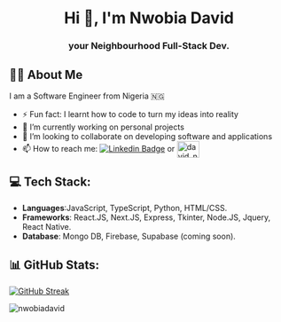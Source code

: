 <h1 align="center">Hi 👋, I'm Nwobia David</h1>
<h3 align="center">your Neighbourhood Full-Stack Dev.</h3>

## :man_technologist: About Me
I am a Software Engineer from Nigeria :nigeria:
- ⚡ Fun fact: I learnt how to code to turn my ideas into reality
- 🔭 I’m currently working on personal projects
- 👯 I’m looking to collaborate on developing software and applications
- 📫 How to reach me: [![Linkedin Badge](https://img.shields.io/badge/-LINKEDIN-blue?style=flat&logo=Linkedin&logoColor=white)](https://www.linkedin.com/in/nwobia-david-a17693237/) or <a href="https://twitter.com/david_nwobia" target="blank"><img align="center" src="https://raw.githubusercontent.com/rahuldkjain/github-profile-readme-generator/master/src/images/icons/Social/twitter.svg" alt="david_nwobia" height="30" width="40" /></a>

## 💻 Tech Stack:
- **Languages**:JavaScript, TypeScript, Python, HTML/CSS.
- **Frameworks**: React.JS, Next.JS, Express, Tkinter, Node.JS, Jquery, React Native.
- **Database**: Mongo DB, Firebase, Supabase (coming soon).


## 📊 GitHub Stats:

<a href="https://git.io/streak-stats"><img src="https://streak-stats.demolab.com?user=NwobiaDavid" alt="GitHub Streak" /></a><p><img align="center" src="https://github-readme-stats.vercel.app/api/top-langs?username=nwobiadavid&show_icons=true&locale=en&layout=compact" alt="nwobiadavid" /></p>
